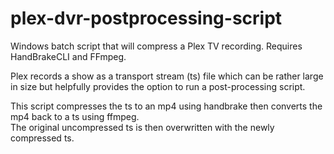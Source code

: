 # plex-dvr-postprocessing-script
Windows batch script that will compress a Plex TV recording.  Requires HandBrakeCLI and FFmpeg.

Plex records a show as a transport stream (ts) file which can be rather large in size but helpfully 
provides the option to run a post-processing script.

This script compresses the ts to an mp4 using handbrake then converts the mp4 back to a ts using ffmpeg.  
The original uncompressed ts is then overwritten with the newly compressed ts.


